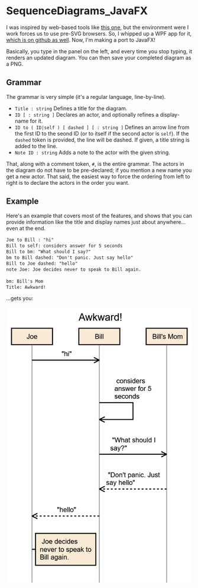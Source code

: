 # SequenceDiagrams_JavaFX

I was inspired by web-based tools like [this one][1], but
the environment were I work forces us to use pre-SVG browsers.
So, I whipped up a WPF app for it, [which is on github as well][2]. 
Now, I'm making a port to JavaFX!

Basically, you type in the panel on the left, and every time you
stop typing, it renders an updated diagram.  You can then 
save your completed diagram as a PNG. 


Grammar
-------

The grammar is very simple (it's a regular language, line-by-line).


  * `Title : string` Defines a title for the diagram.
  * `ID [ : string ]`  Declares an actor, and optionally refines a display-name for it.
  * `ID to ( ID|self ) [ dashed ] [ : string ]` Defines an arrow line from the first ID to 
the seond ID (or to itself if the second actor is `self`).  If the `dashed` token is provided, 
the line will be dashed.  If given, a title string is added to the line.
  * `Note ID : string` Adds a note to the actor with the given string.

That, along with a comment token, `#`, is the entire grammar.  The actors in the diagram
do not have to be pre-declared; if you mention a new name you get a new actor.  That said, the easiest
way to force the ordering from left to right is to declare the actors in the order you want.


Example
--------

Here's an example that covers most of the features, and shows that you can provide
information like the title and display names just about anywhere... even at the end. 


```
Joe to Bill : "hi"
Bill to self: considers answer for 5 seconds
Bill to bm: "What should I say?"
bm to Bill dashed: "Don't panic. Just say hello"
Bill to Joe dashed: "hello"
note Joe: Joe decides never to speak to Bill again.

bm: Bill's Mom
Title: Awkward!
``` 

...gets you:

![example](example.png)


[1]: https://github.com/bramp/js-sequence-diagrams
[2]: https://github.com/waywardcoder/SequenceDiagrams_WPF
